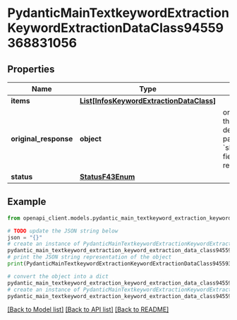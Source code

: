 # PydanticMainTextkeywordExtractionKeywordExtractionDataClass94559368831056


## Properties

Name | Type | Description | Notes
------------ | ------------- | ------------- | -------------
**items** | [**List[InfosKeywordExtractionDataClass]**](InfosKeywordExtractionDataClass.md) |  | [optional] 
**original_response** | **object** | original response sent by the provider, hidden by default, show it by passing the &#x60;show_original_response&#x60; field to &#x60;true&#x60; in your request | [optional] 
**status** | [**StatusF43Enum**](StatusF43Enum.md) |  | 

## Example

```python
from openapi_client.models.pydantic_main_textkeyword_extraction_keyword_extraction_data_class94559368831056 import PydanticMainTextkeywordExtractionKeywordExtractionDataClass94559368831056

# TODO update the JSON string below
json = "{}"
# create an instance of PydanticMainTextkeywordExtractionKeywordExtractionDataClass94559368831056 from a JSON string
pydantic_main_textkeyword_extraction_keyword_extraction_data_class94559368831056_instance = PydanticMainTextkeywordExtractionKeywordExtractionDataClass94559368831056.from_json(json)
# print the JSON string representation of the object
print(PydanticMainTextkeywordExtractionKeywordExtractionDataClass94559368831056.to_json())

# convert the object into a dict
pydantic_main_textkeyword_extraction_keyword_extraction_data_class94559368831056_dict = pydantic_main_textkeyword_extraction_keyword_extraction_data_class94559368831056_instance.to_dict()
# create an instance of PydanticMainTextkeywordExtractionKeywordExtractionDataClass94559368831056 from a dict
pydantic_main_textkeyword_extraction_keyword_extraction_data_class94559368831056_form_dict = pydantic_main_textkeyword_extraction_keyword_extraction_data_class94559368831056.from_dict(pydantic_main_textkeyword_extraction_keyword_extraction_data_class94559368831056_dict)
```
[[Back to Model list]](../README.md#documentation-for-models) [[Back to API list]](../README.md#documentation-for-api-endpoints) [[Back to README]](../README.md)


